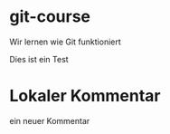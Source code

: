 # git-course
Wir lernen wie Git funktioniert

Dies ist ein Test

# Lokaler Kommentar
ein neuer Kommentar
